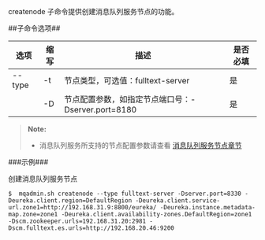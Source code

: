 createnode 子命令提供创建消息队列服务节点的功能。

##子命令选项##

|选项       |缩写 |描述                                                   |是否必填|
|-----------|-----|---------------------------------------------------- |--------|
|--type     |-t   |节点类型，可选值：fulltext-server                        |是      |
|           |-D   |节点配置参数，如指定节点端口号：-Dserver.port=8180       |是|



>  **Note:**
>
>  * 消息队列服务所支持的节点配置参数请查看 [消息队列服务节点章节][message_queue_config]

###示例###

创建消息队列服务节点

   ```lang-javascript
   $  mqadmin.sh createnode --type fulltext-server -Dserver.port=8330 -Deureka.client.region=DefaultRegion -Deureka.client.service-url.zone1=http://192.168.31.9:8800/eureka/ -Deureka.instance.metadata-map.zone=zone1 -Deureka.client.availability-zones.DefaultRegion=zone1 -Dscm.zookeeper.urls=192.168.31.20:2981 -Dscm.fulltext.es.urls=http://192.168.20.46:9200
   ```

[message_queue_config]:Maintainance/Node_Config/message_queue.md